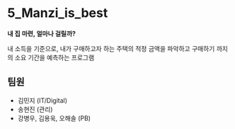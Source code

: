 # 5_Manzi_is_best 

**내 집 마련, 얼마나 걸릴까?** 

내 소득을 기준으로, 내가 구매하고자 하는 주택의 적정 금액을 파악하고 구매하기 까지의 소요 기간을 예측하는 프로그램 

## 팀원 
- 김민지 (IT/Digital)
- 송현진 (관리)
- 강병우, 김용욱, 오해솔 (PB)




